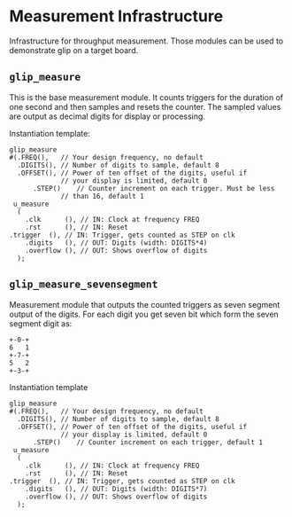 # Measurement Infrastructure

Infrastructure for throughput measurement. Those modules can be used
to demonstrate glip on a target board.

## `glip_measure`

This is the base measurement module. It counts triggers for the
duration of one second and then samples and resets the counter. The
sampled values are output as decimal digits for display or processing.

Instantiation template:

    glip_measure
	#(.FREQ(),   // Your design frequency, no default
	  .DIGITS(), // Number of digits to sample, default 8
	  .OFFSET(), // Power of ten offset of the digits, useful if
	             // your display is limited, default 0
          .STEP()    // Counter increment on each trigger. Must be less
	             // than 16, default 1
     u_measure
      (
        .clk      (), // IN: Clock at frequency FREQ
        .rst      (), // IN: Reset
	.trigger  (), // IN: Trigger, gets counted as STEP on clk
        .digits   (), // OUT: Digits (width: DIGITS*4)
        .overflow (), // OUT: Shows overflow of digits
      );

## `glip_measure_sevensegment`

Measurement module that outputs the counted triggers as seven segment
output of the digits. For each digit you get seven bit which form the
seven segment digit as:

    +-0-+
    6   1
    +-7-+
    5   2
    +-3-+

Instantiation template

    glip_measure
	#(.FREQ(),   // Your design frequency, no default
	  .DIGITS(), // Number of digits to sample, default 8
	  .OFFSET(), // Power of ten offset of the digits, useful if
	             // your display is limited, default 0
          .STEP()    // Counter increment on each trigger, default 1
     u_measure
      (
        .clk      (), // IN: Clock at frequency FREQ
        .rst      (), // IN: Reset
	.trigger  (), // IN: Trigger, gets counted as STEP on clk
        .digits   (), // OUT: Digits (width: DIGITS*7)
        .overflow (), // OUT: Shows overflow of digits
      );
